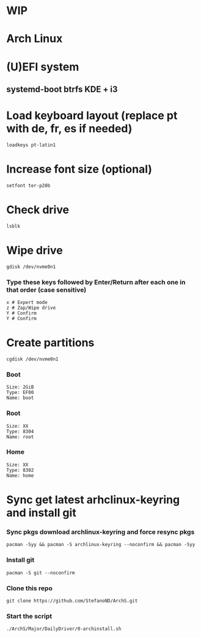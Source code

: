 # WIP
# Arch Linux
# (U)EFI system

## systemd-boot btrfs KDE + i3

# Load keyboard layout (replace pt with de, fr, es if needed)
    loadkeys pt-latin1

# Increase font size (optional)
    setfont ter-p20b

# Check drive
    lsblk

# Wipe drive
    gdisk /dev/nvme0n1

### Type these keys followed by Enter/Return after each one in that order (case sensitive)
    x # Expert mode
    z # Zap/Wipe drive
    Y # Confirm
    Y # Confirm

# Create partitions
    cgdisk /dev/nvme0n1

### Boot
    Size: 2GiB
    Type: EF00
    Name: boot

### Root
    Size: XX
    Type: 8304
    Name: root

### Home
    Size: XX
    Type: 8302
    Name: home

# Sync get latest arhclinux-keyring and install git

### Sync pkgs download archlinux-keyring and force resync pkgs
    pacman -Syy && pacman -S archlinux-keyring --noconfirm && pacman -Syy

### Install git
    pacman -S git --noconfirm

### Clone this repo
    git clone https://github.com/StefanoND/ArchS.git

### Start the script
    ./ArchS/Major/DailyDriver/0-archinstall.sh
